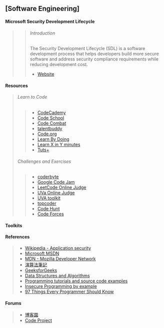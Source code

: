 ## [Software Engineering] ##

#### Microsoft Security Development Lifecycle ####
> 
> > ###### Introduction ######
> > The Security Development Lifecycle (SDL) is a software development process
> > that helps developers build more secure software and address security 
> > compliance requirements while reducing development cost. 
> > * [Website](http://www.microsoft.com/security/sdl/)

#### Resources ####
> 
> ###### Learn to Code ######
> > * [CodeCademy](http://www.codecademy.com/)
> > * [Code School](https://www.codeschool.com/)
> > * [Code Combat](http://codecombat.com/)
> > * [talentbuddy](https://www.talentbuddy.co/)
> > * [Code.org](http://code.org/)
> > * [Learn By Doing](https://www.learneroo.com/)
> > * [Learn X in Y minutes](http://learnxinyminutes.com/)
> > * [Tuts+](https://tutsplus.com/)
> 
> ###### Challenges and Exercises ######
> > * [coderbyte](http://coderbyte.com/)
> > * [Google Code Jam](https://code.google.com/codejam/)
> > * [LeetCode Online Judge](https://leetcode.com/)
> > * [UVa Online Judge](http://uva.onlinejudge.org/)
> > * [UVA toolkit](http://uvatoolkit.com/) 
> > * [topcoder](http://www.topcoder.com/)
> > * [Code Hunt](https://www.codehunt.com/)
> > * [Code Forces](http://codeforces.com/)

#### Toolkits ####

#### References ####
> * [Wikipedia - Application security](https://en.wikipedia.org/wiki/Application_security)
> * [Microsoft MSDN](https://msdn.microsoft.com/)
> * [MDN - Mozilla Developer Network](https://developer.mozilla.org/en-US/)
> * [演算法筆記](http://www.csie.ntnu.edu.tw/~u91029/index.html)
> * [GeeksforGeeks](http://www.geeksforgeeks.org/)
> * [Data Structures and Algorithms](https://people.mpi-inf.mpg.de/~mehlhorn/Toolbox.html)
> * [Programming tutorials and source code examples](http://www.java2s.com/)
> * [Insecure Programming by example](http://community.coresecurity.com/~gera/InsecureProgramming/)
> * [97 Things Every Programmer Should Know](http://programmer.97things.oreilly.com/)

#### Forums ####
> * [博客園](http://www.cnblogs.com/)
> * [Code Project](http://www.codeproject.com/)